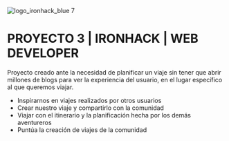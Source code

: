 ![logo_ironhack_blue 7](https://user-images.githubusercontent.com/23629340/40541063-a07a0a8a-601a-11e8-91b5-2f13e4e6b441.png)

# PROYECTO 3 | IRONHACK | WEB DEVELOPER

Proyecto creado ante la necesidad de planificar un viaje sin tener que abrir millones de blogs para ver la experiencia del usuario, en el lugar específico al que queremos viajar.

- Inspirarnos en viajes realizados por otros usuarios
- Crear nuestro viaje  y compartirlo con la comunidad
- Viajar con el itinerario y la planificación hecha por los demás aventureros
- Puntúa la creación de viajes de la comunidad 